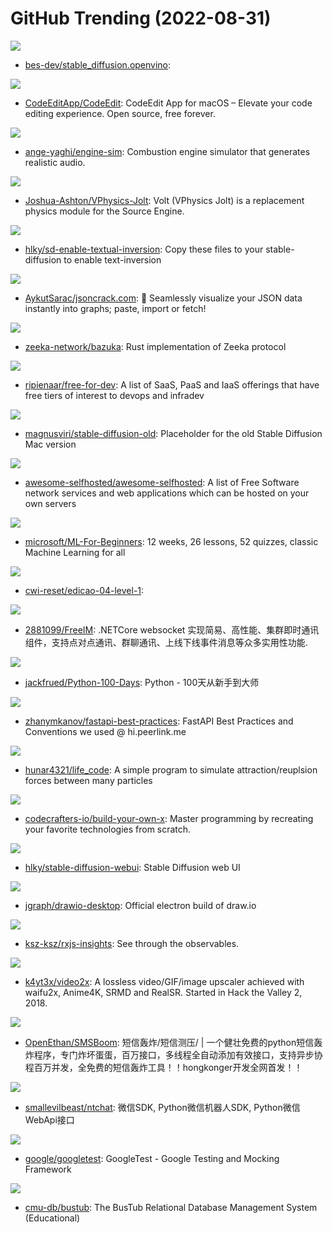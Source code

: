 # GitHub Trending (2022-08-31)

![](https://img.shields.io/badge/Python-New%20272-green?style=flat-square&logo=appveyor)
- [bes-dev/stable_diffusion.openvino](https://github.com/bes-dev/stable_diffusion.openvino): 

![](https://img.shields.io/badge/Swift-New%20266-green?style=flat-square&logo=appveyor)
- [CodeEditApp/CodeEdit](https://github.com/CodeEditApp/CodeEdit): CodeEdit App for macOS – Elevate your code editing experience. Open source, free forever.

![](https://img.shields.io/badge/C%2B%2B-New%20177-green?style=flat-square&logo=appveyor)
- [ange-yaghi/engine-sim](https://github.com/ange-yaghi/engine-sim): Combustion engine simulator that generates realistic audio.

![](https://img.shields.io/badge/C%2B%2B-New%20140-green?style=flat-square&logo=appveyor)
- [Joshua-Ashton/VPhysics-Jolt](https://github.com/Joshua-Ashton/VPhysics-Jolt): Volt (VPhysics Jolt) is a replacement physics module for the Source Engine.

![](https://img.shields.io/badge/Python-New%20173-green?style=flat-square&logo=appveyor)
- [hlky/sd-enable-textual-inversion](https://github.com/hlky/sd-enable-textual-inversion): Copy these files to your stable-diffusion to enable text-inversion

![](https://img.shields.io/badge/TypeScript-New%20602-green?style=flat-square&logo=appveyor)
- [AykutSarac/jsoncrack.com](https://github.com/AykutSarac/jsoncrack.com): 🔮 Seamlessly visualize your JSON data instantly into graphs; paste, import or fetch!

![](https://img.shields.io/badge/Rust-New%20128-green?style=flat-square&logo=appveyor)
- [zeeka-network/bazuka](https://github.com/zeeka-network/bazuka): Rust implementation of Zeeka protocol

![](https://img.shields.io/badge/HTML-New%20416-green?style=flat-square&logo=appveyor)
- [ripienaar/free-for-dev](https://github.com/ripienaar/free-for-dev): A list of SaaS, PaaS and IaaS offerings that have free tiers of interest to devops and infradev

![](https://img.shields.io/badge/Jupyter%20Notebook-New%2018-green?style=flat-square&logo=appveyor)
- [magnusviri/stable-diffusion-old](https://github.com/magnusviri/stable-diffusion-old): Placeholder for the old Stable Diffusion Mac version

![](https://img.shields.io/badge/JavaScript-New%20157-green?style=flat-square&logo=appveyor)
- [awesome-selfhosted/awesome-selfhosted](https://github.com/awesome-selfhosted/awesome-selfhosted): A list of Free Software network services and web applications which can be hosted on your own servers

![](https://img.shields.io/badge/Jupyter%20Notebook-New%20142-green?style=flat-square&logo=appveyor)
- [microsoft/ML-For-Beginners](https://github.com/microsoft/ML-For-Beginners): 12 weeks, 26 lessons, 52 quizzes, classic Machine Learning for all

![](https://img.shields.io/badge/none-New%2031-green?style=flat-square&logo=appveyor)
- [cwi-reset/edicao-04-level-1](https://github.com/cwi-reset/edicao-04-level-1): 

![](https://img.shields.io/badge/C%23-New%2023-green?style=flat-square&logo=appveyor)
- [2881099/FreeIM](https://github.com/2881099/FreeIM): .NETCore websocket 实现简易、高性能、集群即时通讯组件，支持点对点通讯、群聊通讯、上线下线事件消息等众多实用性功能.

![](https://img.shields.io/badge/Python-New%2069-green?style=flat-square&logo=appveyor)
- [jackfrued/Python-100-Days](https://github.com/jackfrued/Python-100-Days): Python - 100天从新手到大师

![](https://img.shields.io/badge/none-New%2045-green?style=flat-square&logo=appveyor)
- [zhanymkanov/fastapi-best-practices](https://github.com/zhanymkanov/fastapi-best-practices): FastAPI Best Practices and Conventions we used @ hi.peerlink.me

![](https://img.shields.io/badge/C%2B%2B-New%20266-green?style=flat-square&logo=appveyor)
- [hunar4321/life_code](https://github.com/hunar4321/life_code): A simple program to simulate attraction/reuplsion forces between many particles

![](https://img.shields.io/badge/none-New%20176-green?style=flat-square&logo=appveyor)
- [codecrafters-io/build-your-own-x](https://github.com/codecrafters-io/build-your-own-x): Master programming by recreating your favorite technologies from scratch.

![](https://img.shields.io/badge/Python-New%20153-green?style=flat-square&logo=appveyor)
- [hlky/stable-diffusion-webui](https://github.com/hlky/stable-diffusion-webui): Stable Diffusion web UI

![](https://img.shields.io/badge/Shell-New%2067-green?style=flat-square&logo=appveyor)
- [jgraph/drawio-desktop](https://github.com/jgraph/drawio-desktop): Official electron build of draw.io

![](https://img.shields.io/badge/TypeScript-New%2030-green?style=flat-square&logo=appveyor)
- [ksz-ksz/rxjs-insights](https://github.com/ksz-ksz/rxjs-insights): See through the observables.

![](https://img.shields.io/badge/Python-New%2015-green?style=flat-square&logo=appveyor)
- [k4yt3x/video2x](https://github.com/k4yt3x/video2x): A lossless video/GIF/image upscaler achieved with waifu2x, Anime4K, SRMD and RealSR. Started in Hack the Valley 2, 2018.

![](https://img.shields.io/badge/Python-New%20237-green?style=flat-square&logo=appveyor)
- [OpenEthan/SMSBoom](https://github.com/OpenEthan/SMSBoom): 短信轰炸/短信测压/ | 一个健壮免费的python短信轰炸程序，专门炸坏蛋蛋，百万接口，多线程全自动添加有效接口，支持异步协程百万并发，全免费的短信轰炸工具！！hongkonger开发全网首发！！

![](https://img.shields.io/badge/Python-New%2011-green?style=flat-square&logo=appveyor)
- [smallevilbeast/ntchat](https://github.com/smallevilbeast/ntchat): 微信SDK, Python微信机器人SDK, Python微信WebApi接口

![](https://img.shields.io/badge/C%2B%2B-New%2021-green?style=flat-square&logo=appveyor)
- [google/googletest](https://github.com/google/googletest): GoogleTest - Google Testing and Mocking Framework

![](https://img.shields.io/badge/C%2B%2B-New%209-green?style=flat-square&logo=appveyor)
- [cmu-db/bustub](https://github.com/cmu-db/bustub): The BusTub Relational Database Management System (Educational)

